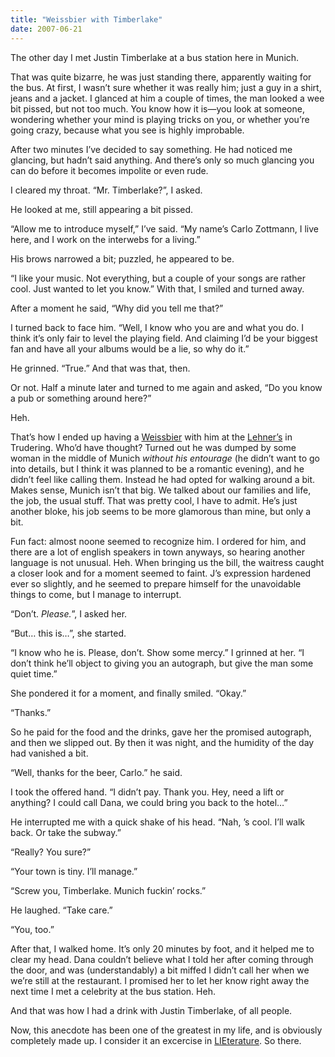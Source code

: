 ```yaml
---
title: "Weissbier with Timberlake"
date: 2007-06-21
---
```


The other day I met Justin Timberlake at a bus station here in Munich.

That was quite bizarre, he was just standing there, apparently waiting for the bus. At first, I wasn’t sure whether it was really him; just a guy in a shirt,
jeans and a jacket. I glanced at him a couple of times, the man looked a wee bit pissed, but not too much. You know how it is—you look at someone,
wondering whether your mind is playing tricks on you, or whether you’re going crazy, because what you see is highly improbable.

After two minutes I’ve decided to say something. He had noticed me glancing,
but hadn’t said anything. And there’s only so much glancing you can do before it becomes impolite or even rude.

I cleared my throat. “Mr. Timberlake?”, I asked.

He looked at me, still appearing a bit pissed.

“Allow me to introduce myself,” I’ve said. “My name’s Carlo Zottmann, I live here, and I work on the interwebs for a living.”

His brows narrowed a bit; puzzled, he appeared to be.

“I like your music. Not everything, but a couple of your songs are rather cool. Just wanted to let you know.” With that, I smiled and turned away.

After a moment he said, “Why did you tell me that?”

I turned back to face him. “Well, I know who you are and what you do. I think it’s only fair to level the playing field. And claiming I’d be your biggest fan and have all your albums would be a lie, so why do it.”

He grinned. “True.” And that was that, then.

Or not. Half a minute later and turned to me again and asked, “Do you know a pub or something around here?”

Heh.

That’s how I ended up having a [Weissbier][1] with him at the [Lehner’s][2] in Trudering. Who’d have thought? Turned out he was dumped by some woman in the middle of Munich _without his entourage_ (he didn’t want to go into details,
but I think it was planned to be a romantic evening), and he didn’t feel like calling them. Instead he had opted for walking around a bit. Makes sense,
Munich isn’t that big. We talked about our families and life, the job, the usual stuff. That was pretty cool, I have to admit. He’s just another bloke,
his job seems to be more glamorous than mine, but only a bit.

Fun fact: almost noone seemed to recognize him. I ordered for him, and there are a lot of english speakers in town anyways, so hearing another language is not unusual. Heh. When bringing us the bill, the waitress caught a closer look and for a moment seemed to faint. J’s expression hardened ever so slightly,
and he seemed to prepare himself for the unavoidable things to come, but I manage to interrupt.

“Don’t. _Please._”, I asked her.

“But… this is…”, she started.

“I know who he is. Please, don’t. Show some mercy.” I grinned at her. “I don’t think he’ll object to giving you an autograph, but give the man some quiet time.”

She pondered it for a moment, and finally smiled. “Okay.”

“Thanks.”

So he paid for the food and the drinks, gave her the promised autograph, and then we slipped out. By then it was night, and the humidity of the day had vanished a bit.

“Well, thanks for the beer, Carlo.” he said.

I took the offered hand. “I didn’t pay. Thank you. Hey, need a lift or anything? I could call Dana, we could bring you back to the hotel…”

He interrupted me with a quick shake of his head. “Nah, ’s cool. I’ll walk back. Or take the subway.”

“Really? You sure?”

“Your town is tiny. I’ll manage.”

“Screw you, Timberlake. Munich fuckin’ rocks.”

He laughed. “Take care.”

“You, too.”

After that, I walked home. It’s only 20 minutes by foot, and it helped me to clear my head. Dana couldn’t believe what I told her after coming through the door, and was (understandably) a bit miffed I didn’t call her when we we’re still at the restaurant. I promised her to let her know right away the next time I met a celebrity at the bus station. Heh.

And that was how I had a drink with Justin Timberlake, of all people.

Now, this anecdote has been one of the greatest in my life, and is obviously completely made up. I consider it an excercise in [LIEterature][3]. So there.

[1]: http://en.wikipedia.org/wiki/Weissbier
[2]: http://www.lehners-wirtshaus.de/
[3]: http://doodleplex.com/glassmaze/index.php/lieterature

